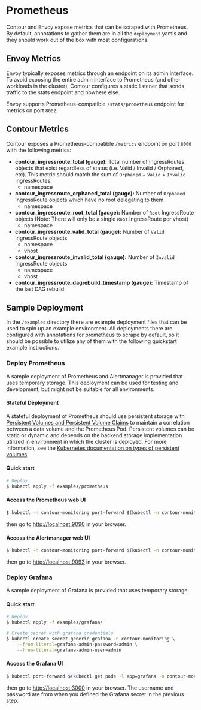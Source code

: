 # Prometheus

Contour and Envoy expose metrics that can be scraped with Prometheus. By
default, annotations to gather them are in all the `deployment` yamls and they
should work out of the box with most configurations.

## Envoy Metrics

Envoy typically exposes metrics through an endpoint on its admin interface. To
avoid exposing the entire admin interface to Prometheus (and other workloads in
the cluster), Contour configures a static listener that sends traffic to the
stats endpoint and nowhere else.

Envoy supports Prometheus-compatible `/stats/prometheus` endpoint for metrics on
port `8002`.

## Contour Metrics

Contour exposes a Prometheus-compatible `/metrics` endpoint on port `8000` with
the following metrics:

- **contour_ingressroute_total (gauge):** Total number of IngressRoutes objects that exist regardless of status (i.e. Valid / Invalid / Orphaned, etc). This metric should match the sum of `Orphaned` + `Valid` + `Invalid` IngressRoutes.
  - namespace
- **contour_ingressroute_orphaned_total (gauge):**  Number of `Orphaned` IngressRoute objects which have no root delegating to them
  - namespace
- **contour_ingressroute_root_total (gauge):**  Number of `Root` IngressRoute objects (Note: There will only be a single `Root` IngressRoute per vhost)
  - namespace
- **contour_ingressroute_valid_total (gauge):**  Number of `Valid` IngressRoute objects
  - namespace
  - vhost
- **contour_ingressroute_invalid_total (gauge):**  Number of `Invalid` IngressRoute objects
  - namespace
  - vhost
- **contour_ingressroute_dagrebuild_timestamp (gauge):** Timestamp of the last DAG rebuild

## Sample Deployment

In the `/examples` directory there are example deployment files that can be used to spin up an example environment.
All deployments there are configured with annotations for prometheus to scrape by default, so it should be possible to utilize any of them with the following quickstart example instructions.

### Deploy Prometheus

A sample deployment of Prometheus and Alertmanager is provided that uses temporary storage. This deployment can be used for testing and development, but might not be suitable for all environments.

#### Stateful Deployment

 A stateful deployment of Prometheus should use persistent storage with [Persistent Volumes and Persistent Volume Claims](https://kubernetes.io/docs/concepts/storage/persistent-volumes/) to maintain a correlation between a data volume and the Prometheus Pod. 
 Persistent volumes can be static or dynamic and depends on the backend storage implementation utilized in environment in which the cluster is deployed. For more information, see the [Kubernetes documentation on types of persistent volumes](https://kubernetes.io/docs/concepts/storage/persistent-volumes/#types-of-persistent-volumes).

#### Quick start

```sh
# Deploy 
$ kubectl apply -f examples/prometheus
```

#### Access the Prometheus web UI

```sh
$ kubectl -n contour-monitoring port-forward $(kubectl -n contour-monitoring get pods -l app=prometheus -l component=server -o jsonpath='{.items[0].metadata.name}') 9090:9090
```

then go to [http://localhost:9090](http://localhost:9090) in your browser.

#### Access the Alertmanager web UI

```sh
$ kubectl -n contour-monitoring port-forward $(kubectl -n contour-monitoring get pods -l app=prometheus -l component=alertmanager -o jsonpath='{.items[0].metadata.name}') 9093:9093
```

then go to [http://localhost:9093](http://localhost:9093) in your browser.

### Deploy Grafana

A sample deployment of Grafana is provided that uses temporary storage.

#### Quick start

```sh
# Deploy
$ kubectl apply -f examples/grafana/

# Create secret with grafana credentials
$ kubectl create secret generic grafana -n contour-monitoring \
    --from-literal=grafana-admin-password=admin \
    --from-literal=grafana-admin-user=admin
```

#### Access the Grafana UI

```sh
$ kubectl port-forward $(kubectl get pods -l app=grafana -n contour-monitoring -o jsonpath='{.items[0].metadata.name}') 3000 -n contour-monitoring
```

then go to [http://localhost:3000](http://localhost:3000) in your browser.
The username and password are from when you defined the Grafana secret in the previous step.
